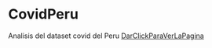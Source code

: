 # CovidPeru
 Analisis del dataset covid del Peru
 [DarClickParaVerLaPagina](https://share.streamlit.io/williamsgp71/covidperu/main/AdquisicionesCOVID-wgp.py)
